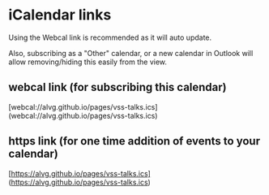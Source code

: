 # iCalendar links


Using the Webcal link is recommended as it will auto update.

Also, subscribing as a "Other" calendar, or a new calendar in Outlook will allow removing/hiding this easily from the view.

## webcal link (for subscribing this calendar)
[webcal://alvg.github.io/pages/vss-talks.ics]
(webcal://alvg.github.io/pages/vss-talks.ics)

## https link (for one time addition of events to your calendar)
[https://alvg.github.io/pages/vss-talks.ics]
(https://alvg.github.io/pages/vss-talks.ics)


